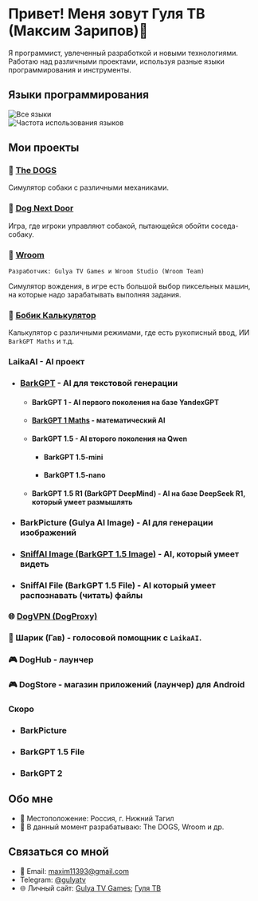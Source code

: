 # Привет! Меня зовут Гуля ТВ (Максим Зарипов)👋

Я программист, увлеченный разработкой и новыми технологиями. Работаю над различными проектами, используя разные языки программирования и инструменты.

## Языки программирования

![Все языки](https://github-profile-summary-cards.vercel.app/api/cards/repos-per-language?username=GulyaTV&theme=github_dark)  
![Частота использования языков](https://github-profile-summary-cards.vercel.app/api/cards/most-commit-language?username=GulyaTV&theme=github_dark)

## Мои проекты
### 🐶 [The DOGS](https://gulyatvgames.tilda.ws/thedogs)
Симулятор собаки с различными механиками.

### 🐶 [Dog Next Door](https://gulyatvgames.tilda.ws/hellodog)
Игра, где игроки управляют собакой, пытающейся обойти соседа-собаку.

### 🚗 [Wroom](https://gulyatvgames.tilda.ws/wroom)
```Разработчик: Gulya TV Games и Wroom Studio (Wroom Team)```
<p>Симулятор вождения, в игре есть большой выбор пиксельных машин, на которые надо зарабатывать выполняя задания.</p>

### 🔢 [Бобик Калькулятор](https://bobik.gulyadog.ru)
Калькулятор с различными режимами, где есть рукописный ввод, ИИ ```BarkGPT Maths``` и т.д.

### LaikaAI - AI проект
- ### [BarkGPT](https://laika.gulyadog.ru) - AI для текстовой генерации
  - #### BarkGPT 1 - AI первого поколения на базе YandexGPT
  - #### [BarkGPT 1 Maths](https://bobik.gulyadog.ru) - математический AI
  - #### BarkGPT 1.5 - AI второго поколения на Qwen
    - #### BarkGPT 1.5-mini
    - #### BarkGPT 1.5-nano
  - #### BarkGPT 1.5 R1 (BarkGPT DeepMind) - AI на базе DeepSeek R1, который умеет размышлять
- ### BarkPicture (Gulya AI Image) - AI для генерации изображений
- ### [SniffAI Image (BarkGPT 1.5 Image)](https://sniff.gulyadog.ru) - AI, который умеет видеть
- ### SniffAI File (BarkGPT 1.5 File) - AI который умеет распознавать (читать) файлы

### 🌐 [DogVPN (DogProxy)](https://dogproxy.gulyadog.ru)

### 🐶 Шарик (Гав) - голосовой помощник с ```LaikaAI```.

### 🎮 DogHub - лаунчер

### 🎮 DogStore - магазин приложений (лаунчер) для Android

### Скоро
- ### BarkPicture
- ### BarkGPT 1.5 File
- ### BarkGPT 2

## Обо мне

- 📍 Местоположение: Россия, г. Нижний Тагил
- 💼 В данный момент разрабатываю: The DOGS, Wroom и др.

## Связаться со мной

- 📧 Email: [maxim11393@gmail.com](mailto:maxim11393@gmail.com)
- Telegram: [@gulyatv](https://t.me/gulyatv)
- 🌐 Личный сайт: [Gulya TV Games](https://gulyatvgames.tilda.ws); [Гуля ТВ](https://www.gulyatv.ru)
